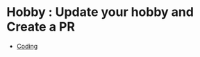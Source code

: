 # Hobby : Update your hobby and Create a PR

<!-- prettier-ignore-start -->
- [Coding](https://github.com/arpan-mondal)
